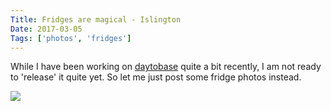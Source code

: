 ```yaml
---
Title: Fridges are magical - Islington
Date: 2017-03-05
Tags: ['photos', 'fridges']
---
```


While I have been working on [daytobase](https://github.com/martinthenext/daytobase) quite a bit recently, I am not ready to 'release' it quite yet. So let me just post some fridge photos instead.

![](http://davtyan.org/blog-images/fridge-islington.JPG)
